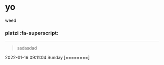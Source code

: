 # yo
weed

### platzi :fa-superscript:


------------

> sadasdad

2022-01-16 09:11:04 Sunday
[========]